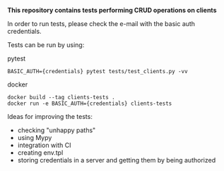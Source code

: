 **This repository contains tests performing CRUD operations on clients**

In order to run tests, please check the e-mail with the basic auth credentials.

Tests can be run by using:

pytest
```
BASIC_AUTH={credentials} pytest tests/test_clients.py -vv
``` 
docker
```
docker build --tag clients-tests .
docker run -e BASIC_AUTH={credentials} clients-tests
```

Ideas for improving the tests:
* checking "unhappy paths"
* using Mypy
* integration with CI
* creating env.tpl
* storing credentials in a server and getting them by being authorized
